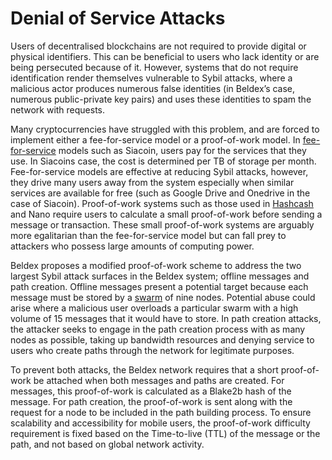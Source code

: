 # Denial of Service Attacks

Users of decentralised blockchains are not required to provide digital or physical identifiers. This can be beneficial to users who lack identity or are being persecuted because of it. However, systems that do not require identification render themselves vulnerable to Sybil attacks, where a malicious actor produces numerous false identities (in Beldex’s case, numerous public-private key pairs) and uses these identities to spam the network with requests. 

Many cryptocurrencies have struggled with this problem, and are forced to implement either a fee-for-service model or a proof-of-work model. In [fee-for-service](https://sia.tech/whitepaper.pdf) models such as Siacoin, users pay for the services that they use. In Siacoins case,  the cost is determined per TB of storage per month. Fee-for-service models  are  effective at reducing Sybil attacks, however, they drive many users away from the system especially when similar services are available for free (such as Google Drive and Onedrive in the case of Siacoin).  Proof-of-work systems such as those used in [Hashcash](http://www.hashcash.org/papers/hashcash.pdf) and Nano require users to calculate a small proof-of-work before sending a message or transaction. These small proof-of-work systems are arguably more egalitarian than the fee-for-service model but can fall prey to attackers who possess large amounts of computing power.

Beldex proposes a modified proof-of-work scheme to address the two largest Sybil attack surfaces in the Beldex system; offline  messages and path creation. Offline messages present a potential target because each message must be stored by a [swarm](../Advanced/SwarmFlagging.md) of nine nodes. Potential abuse could arise where a malicious user overloads a particular swarm with a high volume of 15 messages that it would have to store.  In path creation attacks, the attacker seeks to engage in the path creation process with as many nodes as possible, taking up bandwidth resources and denying service to users who create paths through the network for legitimate purposes.

To prevent both attacks, the Beldex network requires that a short proof-of-work be attached when both messages and paths are created. For messages, this proof-of-work is calculated as a Blake2b hash of the message.  For path creation, the proof-of-work is sent along with the request for a node to be included in the path building process. To ensure scalability and accessibility for mobile users, the proof-of-work difficulty requirement is fixed based on the Time-to-live (TTL) of the message or the path, and not based on global network activity.
